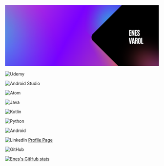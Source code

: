 <img src="https://raw.githubusercontent.com/vrolnes/vrolnes/main/Pembe%20Mavi%20ve%20Siyah%20Gradyan%20Twitch%20Banner.png" alt="my banner">

![Udemy](https://img.shields.io/badge/Udemy-A435F0?style=for-the-badge&logo=Udemy&logoColor=white)

![Android Studio](https://img.shields.io/badge/Android%20Studio-3DDC84.svg?style=for-the-badge&logo=android-studio&logoColor=white)

![Atom](https://img.shields.io/badge/Atom-%2366595C.svg?style=for-the-badge&logo=atom&logoColor=white)

![Java](https://img.shields.io/badge/java-%23ED8B00.svg?style=for-the-badge&logo=java&logoColor=white)

![Kotlin](https://img.shields.io/badge/kotlin-%230095D5.svg?style=for-the-badge&logo=kotlin&logoColor=white)

![Python](https://img.shields.io/badge/python-3670A0?style=for-the-badge&logo=python&logoColor=ffdd54)  

![Android](https://img.shields.io/badge/Android-3DDC84?style=for-the-badge&logo=android&logoColor=white)

![LinkedIn](https://img.shields.io/badge/linkedin-%230077B5.svg?style=for-the-badge&logo=linkedin&logoColor=white) 
[Profile Page](https://tr.linkedin.com/in/vrolnes)

![GitHub](https://img.shields.io/badge/github-%23121011.svg?style=for-the-badge&logo=github&logoColor=white)

[![Enes's GitHub stats](https://github-readme-stats.vercel.app/api?username=vrolnes)](https://github.com/anuraghazra/github-readme-stats)
